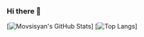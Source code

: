 ### Hi there 👋

[![Movsisyan's GitHub Stats](https://github-readme-stats.vercel.app/api?username=MovsisyanM&theme=dark)]
[![Top Langs](https://github-readme-stats.vercel.app/api/top-langs/?username=MovsisyanM&layout=compact&theme=dark)]

<!--
**MovsisyanM/MovsisyanM** is a ✨ _special_ ✨ repository because its `README.md` (this file) appears on your GitHub profile.

Here are some ideas to get you started:

- 🔭 I’m currently working on ...
- 🌱 I’m currently learning ...
- 👯 I’m looking to collaborate on ...
- 🤔 I’m looking for help with ...
- 💬 Ask me about ...
- 📫 How to reach me: ...
- ⚡ Fun fact: ...
-->
